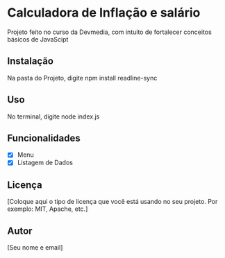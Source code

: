 # Calculadora de Inflação e salário
Projeto feito no curso da Devmedia, com intuito de fortalecer conceitos básicos de JavaScipt

## Instalação

Na pasta do Projeto, digite npm install readline-sync

## Uso

No terminal, digite node index.js

## Funcionalidades

- [x] Menu
- [x] Listagem de Dados

## Licença

[Coloque aqui o tipo de licença que você está usando no seu projeto. Por exemplo: MIT, Apache, etc.]

## Autor

[Seu nome e email]
